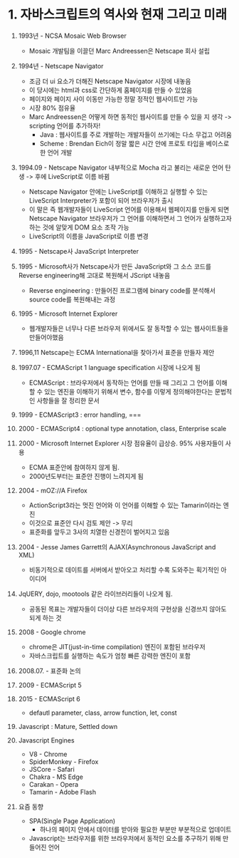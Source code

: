 # 1. 자바스크립트의 역사와 현재 그리고 미래

[자바스크립트 기초 강의 1]: https://www.youtube.com/watch?v=wcsVjmHrUQg&amp;list=PLv2d7VI9OotTVOL4QmPfvJWPJvkmv6h-2



1. 1993년 - NCSA Mosaic Web Browser
   - Mosaic 개발팀을 이끌던 Marc Andreessen은 Netscape 회사 설립
2. 1994년 - Netscape Navigator
   - 조금 더 ui 요소가 더해진 Netscape Navigator 시장에 내놓음
   - 이 당시에는 html과 css로 간단하게 홈페이지를 만들 수 있었음
   - 페이지와 페이지 사이 이동만 가능한 정말 정적인 웹사이트만 가능
   - 시장 80% 점유율
   - Marc Andreessen은 어떻게 하면 동적인 웹사이트를 만들 수 있을 지 생각 -> scripting 언어를 추가하자!
     - Java : 웹사이트를 주로 개발하는 개발자들이 쓰기에는 다소 무겁고 어려움
     - Scheme : Brendan Eich이 정말 짧은 시간 안에 프로토 타입을 베이스로 한 언어 개발
3. 1994.09 - Netscape Navigator 내부적으로 Mocha 라고 불리는 새로운 언어 탄생 -> 후에 LiveScript로 이름 바뀜
   - Netscape Navigator 안에는 LiveScript를 이해하고 실행할 수 있는 LiveScript Interpreter가 포함이 되어 브라우저가 출시
   - 이 말은 즉 웹개발자들이 LiveScript 언어를 이용해서 웹페이지를 만들게 되면 Netscape Navigator 브라우저가 그 언어를 이해하면서 그 언어가 실행하고자하는 것에 알맞게 DOM 요소 조작 가능
   - LiveScript의 이름을 JavaScript로 이름 변경
4. 1995 - Netscape사 JavaScript Interpreter
5. 1995 - Microsoft사가 Netscape사가 만든 JavaScript와 그 소스 코드를 Reverse engineering해 고대로 복원해서 JScript 내놓음 
   - Reverse engineering : 만들어진 프로그램에 binary code를 분석해서 source code를 복원해내는 과정
6. 1995 - Microsoft Internet Explorer
   - 웹개발자들은 너무나 다른 브라우저 위에서도 잘 동작할 수 있는 웹사이트들을 만들어야했음
7. 1996,11 Netscape는 ECMA International을 찾아가서 표준을 만들자 제안
8. 1997.07 - ECMAScript 1 language specification 시장에 나오게 됨
   - ECMAScript : 브라우저에서 동작하는 언어를 만들 때 그리고 그 언어를 이해할 수 있는 엔진을 이해하기 위해서 변수, 함수를 이렇게 정의해야한다는 문법적인 사항들을 잘 정리한 문서
9. 1999 - ECMAScript3 : error handling, ===
10. 2000 - ECMAScript4 : optional type annotation, class, Enterprise scale
11. 2000 - Microsoft Internet Explorer 시장 점유율이 급상승. 95% 사용자들이 사용
    - ECMA 표준안에 참여하지 않게 됨.
    - 2000년도부터는 표준안 진행이 느려지게 됨
12. 2004 - mOZ://A Firefox
    - ActionScript3라는 멋진 언어와 이 언어를 이해할 수 있는 Tamarin이라는 엔진
    - 이것으로 표준안 다시 검토 제안 -> 무리
    - 표준화를 앞두고 3사의 치열한 신경전이 벌어지고 있음
13. 2004 - Jesse James Garrett의 AJAX(Asynchronous JavaScript and XML)
    - 비동기적으로 데이트를 서버에서 받아오고 처리할 수록 도와주는 획기적인 아이디어
14. JqUERY, dojo, mootools 같은 라이브러리들이 나오게 됨.
    - 공동된 목표는 개발자들이 더이상 다른 브라우저의 구현상을 신경쓰지 않아도 되게 하는 것

15. 2008 -  Google chrome
    - chrome은 JIT(just-in-time compilation) 엔진이 포함된 브라우저
    - 자바스크립트를 실행하는 속도가 엄청 빠른 강력한 엔진이 포함
16. 2008.07. - 표준화 논의
17. 2009 - ECMAScript 5
18. 2015 - ECMAScript 6
    - defautl parameter, class, arrow function, let, const
19. Javascript : Mature, Settled down
20. Javascript Engines
    - V8 - Chrome
    - SpiderMonkey - Firefox
    - JSCore - Safari
    - Chakra - MS Edge
    - Carakan - Opera
    - Tamarin - Adobe Flash
21. 요즘 동향
    - SPA(Single Page Application)
      - 하나의 페이지 안에서 데이터를 받아와 필요한 부분만 부분적으로 업데이트
    - Javascript는 브라우저를 위한 브라우저에서 동적인 요소를 추구하기 위해 만들어진 언어